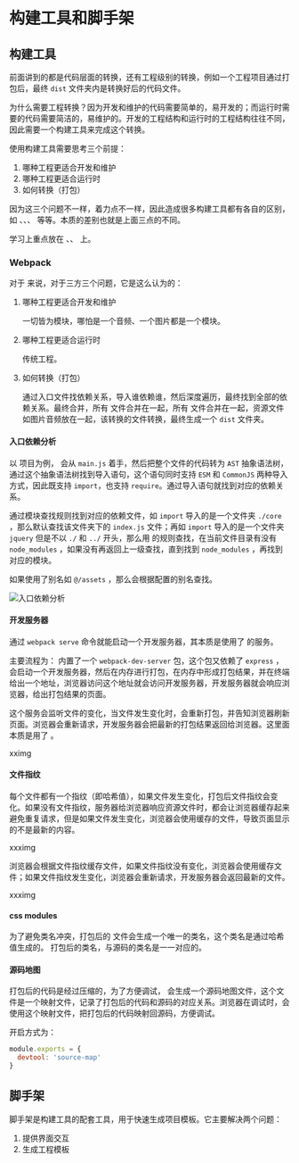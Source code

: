 # 构建工具和脚手架

## 构建工具

前面讲到的都是代码层面的转换，还有工程级别的转换，例如一个工程项目通过打包后，最终 `dist` 文件夹内是转换好后的代码文件。

为什么需要工程转换？因为开发和维护的代码需要简单的，易开发的；而运行时需要的代码需要简洁的，易维护的。开发的工程结构和运行时的工程结构往往不同，因此需要一个构建工具来完成这个转换。

使用构建工具需要思考三个前提：

1. 哪种工程更适合开发和维护
2. 哪种工程更适合运行时
3. 如何转换（打包）

因为这三个问题不一样，着力点不一样，因此造成很多构建工具都有各自的区别，如 <SpecialWords text="Webpack" />、<SpecialWords text="Rollup" />、<SpecialWords text="Esbuild" />、<SpecialWords text="Vite" /> 等等。本质的差别也就是上面三点的不同。

学习上重点放在 <SpecialWords text="Webpack" />、<SpecialWords text="Rollup" />、<SpecialWords text="Esbuild" /> 上。

### Webpack

对于 <SpecialWords text="Webpack" /> 来说，对于三方三个问题，它是这么认为的：

1. 哪种工程更适合开发和维护

   一切皆为模块，哪怕是一个音频、一个图片都是一个模块。

2. 哪种工程更适合运行时

   传统工程。

3. 如何转换（打包）

   通过入口文件找依赖关系，导入谁依赖谁，然后深度遍历，最终找到全部的依赖关系。最终合并，所有 <SpecialWords text="CSS" /> 文件合并在一起，所有<SpecialWords text="JavaScript" /> 文件合并在一起，资源文件如图片音频放在一起，该转换的文件转换，最终生成一个 `dist` 文件夹。

#### 入口依赖分析

以 <SpecialWords text="Vue" /> 项目为例，<SpecialWords text="Webpack" /> 会从 `main.js` 着手，然后把整个文件的代码转为 `AST` 抽象语法树，通过这个抽象语法树找到导入语句，这个语句同时支持 `ESM` 和 `CommonJS` 两种导入方式，因此既支持 `import`，也支持 `require`。通过导入语句就找到对应的依赖关系。

通过模块查找规则找到对应的依赖文件，如 `import` 导入的是一个文件夹 `./core` ，那么默认查找该文件夹下的 `index.js` 文件；再如 `import` 导入的是一个文件夹 `jquery` 但是不以 `./` 和 `../` 开头，那么用 <SpecialWords text="Node" /> 的规则查找，在当前文件目录有没有 `node_modules` ，如果没有再返回上一级查找，直到找到 `node_modules` ，再找到对应的模块。

如果使用了别名如 `@/assets` ，那么会根据配置的别名查找。

![入口依赖分析](https://pic1.imgdb.cn/item/67f641fe88c538a9b5c79ab3.png)

#### 开发服务器

通过 `webpack serve` 命令就能启动一个开发服务器，其本质是使用了 <SpecialWords text="Node" /> 的服务。

主要流程为： <SpecialWords text="Webpack" /> 内置了一个 `webpack-dev-server` 包，这个包又依赖了 `express` ，会启动一个开发服务器，然后在内存进行打包，在内存中形成打包结果，并在终端给出一个地址，浏览器访问这个地址就会访问开发服务器，开发服务器就会响应浏览器，给出打包结果的页面。

这个服务会监听文件的变化，当文件发生变化时，会重新打包，并告知浏览器刷新页面。浏览器会重新请求，开发服务器会把最新的打包结果返回给浏览器。这里面本质是用了 <SpecialWords text="WebSocket" />。

xximg

#### 文件指纹

每个文件都有一个指纹（即哈希值），如果文件发生变化，打包后文件指纹会变化。如果没有文件指纹，服务器给浏览器响应资源文件时，都会让浏览器缓存起来避免重复请求，但是如果文件发生变化，浏览器会使用缓存的文件，导致页面显示的不是最新的内容。

xxximg

浏览器会根据文件指纹缓存文件，如果文件指纹没有变化，浏览器会使用缓存文件；如果文件指纹发生变化，浏览器会重新请求，开发服务器会返回最新的文件。

xxximg

#### css modules

为了避免类名冲突，打包后的 <SpecialWords text="CSS" /> 文件会生成一个唯一的类名，这个类名是通过哈希值生成的。 <SpecialWords text="Webpack" /> 打包后的类名，与源码的类名是一一对应的。

#### 源码地图

<SpecialWords text="Webpack" /> 打包后的代码是经过压缩的，为了方便调试，<SpecialWords text="Webpack" /> 会生成一个源码地图文件，这个文件是一个映射文件，记录了打包后的代码和源码的对应关系。浏览器在调试时，会使用这个映射文件，把打包后的代码映射回源码，方便调试。

开启方式为：

```js
module.exports = {
  devtool: 'source-map'
}
```

## 脚手架

脚手架是构建工具的配套工具，用于快速生成项目模板。它主要解决两个问题：
1. 提供界面交互
2. 生成工程模板